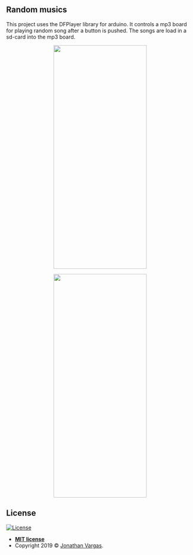 ## Random musics
This project uses the DFPlayer library for arduino. It controls a mp3 board for playing random song after a button is pushed. The songs are load in a sd-card into the mp3 board.  

<p align="center">
  <img height="600" width="250" src="https://www.jonathanvargas.ml/wp-content/uploads/2019/03/son1.jpg">
</p>

<p align="center">
  <img height="600" width="250" src="https://www.jonathanvargas.ml/wp-content/uploads/2019/03/son2.jpg">
</p>



## License

[![License](http://img.shields.io/:license-mit-blue.svg?style=flat-square)](http://badges.mit-license.org)

- **[MIT license](http://opensource.org/licenses/mit-license.php)**
- Copyright 2019 © <a href="https://www.jonathanvargas.ml" target="_blank">Jonathan Vargas</a>.
